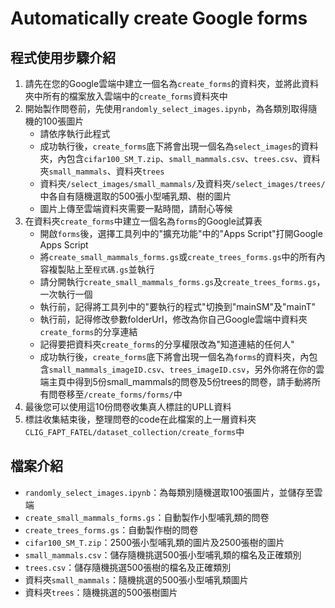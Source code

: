 # Automatically create Google forms
## 程式使用步驟介紹
1. 請先在您的Google雲端中建立一個名為`create_forms`的資料夾，並將此資料夾中所有的檔案放入雲端中的`create_forms`資料夾中
2. 開始製作問卷前，先使用`randomly_select_images.ipynb`，為各類別取得隨機的100張圖片
    * 請依序執行此程式
    * 成功執行後，`create_forms`底下將會出現一個名為`select_images`的資料夾，內包含`cifar100_SM_T.zip`、`small_mammals.csv`、`trees.csv`、資料夾`small_mammals`、資料夾`trees`
    * 資料夾`/select_images/small_mammals/`及資料夾`/select_images/trees/`中各自有隨機選取的500張小型哺乳類、樹的圖片
    * 圖片上傳至雲端資料夾需要一點時間，請耐心等候
3. 在資料夾`create_forms`中建立一個名為`forms`的Google試算表
    * 開啟`forms`後，選擇工具列中的"擴充功能"中的"Apps Script"打開Google Apps Script
    * 將`create_small_mammals_forms.gs`或`create_trees_forms.gs`中的所有內容複製貼上至`程式碼.gs`並執行
    * 請分開執行`create_small_mammals_forms.gs`及`create_trees_forms.gs`，一次執行一個
    * 執行前，記得將工具列中的"要執行的程式"切換到"mainSM"及"mainT"
    * 執行前，記得修改參數folderUrl，修改為你自己Google雲端中資料夾`create_forms`的分享連結
    * 記得要把資料夾`create_forms`的分享權限改為"知道連結的任何人"
    * 成功執行後，`create_forms`底下將會出現一個名為`forms`的資料夾，內包含`small_mammals_imageID.csv`、`trees_imageID.csv`，另外你將在你的雲端主頁中得到5份small_mammals的問卷及5份trees的問卷，請手動將所有問卷移至`/create_forms/forms/`中
4. 最後您可以使用這10份問卷收集真人標註的UPLL資料
5. 標註收集結束後，整理問卷的code在此檔案的上一層資料夾`CLIG_FAPT_FATEL/dataset_collection/create_forms`中

## 檔案介紹
* `randomly_select_images.ipynb`：為每類別隨機選取100張圖片，並儲存至雲端
* `create_small_mammals_forms.gs`：自動製作小型哺乳類的問卷
* `create_trees_forms.gs`：自動製作樹的問卷
* `cifar100_SM_T.zip`：2500張小型哺乳類的圖片及2500張樹的圖片
* `small_mammals.csv`：儲存隨機挑選500張小型哺乳類的檔名及正確類別
* `trees.csv`：儲存隨機挑選500張樹的檔名及正確類別
* 資料夾`small_mammals`：隨機挑選的500張小型哺乳類圖片
* 資料夾`trees`：隨機挑選的500張樹圖片
